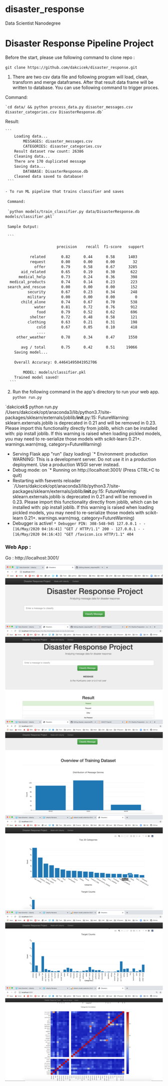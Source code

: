 # disaster_response
Data Scientist Nanodegree

# Disaster Response Pipeline Project

Before the start, please use following command to clone repo  :

`git clone https://github.com/dakcicek/disaster_response.git`

1. There are two csv data file and following program will load, clean, transform and merge dataframes. After that result data frame will be written to database. You can use following command to trigger proces.

Command:
    
    `cd data/ && python process_data.py disaster_messages.csv disaster_categories.csv DisasterResponse.db`
        
Result:     
    
    ```
        Loading data...
            MESSAGES: disaster_messages.csv
            CATEGORIES: disaster_categories.csv
        Result dataset row count: 26386
        Cleaning data...
        There are 170 duplicated message
        Saving data...
            DATABASE: DisasterResponse.db
        Cleaned data saved to database!
     ```
        
    - To run ML pipeline that trains classifier and saves
     
     Command:
     
     `python models/train_classifier.py data/DisasterResponse.db models/classifier.pkl`
        
     Sample Output:
     
     ```
       
                           precision    recall  f1-score   support

               related       0.82      0.44      0.58      1403
               request       0.00      0.00      0.00        32
                 offer       0.79      0.58      0.67      3285
           aid_related       0.65      0.19      0.30       622
          medical_help       0.73      0.24      0.36       398
      medical_products       0.74      0.14      0.23       223
     search_and_rescue       0.00      0.00      0.00       152
              security       0.67      0.23      0.34       248
              military       0.00      0.00      0.00         0
           child_alone       0.74      0.67      0.70       538
                 water       0.81      0.72      0.76       912
                  food       0.79      0.52      0.62       696
               shelter       0.72      0.48      0.58       121
              clothing       0.63      0.21      0.31       198
                  cold       0.67      0.05      0.10       418
                  ....
         other_weather       0.78      0.34      0.47      1550

           avg / total       0.75      0.42      0.51     19066
        Saving model...
        
        Overall Accuracy: 0.44641495041952706

            MODEL: models/classifier.pkl
        Trained model saved!
      ```


2. Run the following command in the app's directory to run your web app.
    `python run.py`
    
`dakcicek$ python run.py
/Users/dakcicek/opt/anaconda3/lib/python3.7/site-packages/sklearn/externals/joblib/__init__.py:15: FutureWarning: sklearn.externals.joblib is deprecated in 0.21 and will be removed in 0.23. Please import this functionality directly from joblib, which can be installed with: pip install joblib. If this warning is raised when loading pickled models, you may need to re-serialize those models with scikit-learn 0.21+.
  warnings.warn(msg, category=FutureWarning)
 * Serving Flask app "run" (lazy loading)
 `* Environment: production
   WARNING: This is a development server. Do not use it in a production deployment.
   Use a production WSGI server instead.
 * Debug mode: on
 `* Running on http://localhost:3001/ (Press CTRL+C to quit)
 * Restarting with fsevents reloader
`/Users/dakcicek/opt/anaconda3/lib/python3.7/site-packages/sklearn/externals/joblib/__init__.py:15: FutureWarning: sklearn.externals.joblib is deprecated in 0.21 and will be removed in 0.23. Please import this functionality directly from joblib, which can be installed with: pip install joblib. If this warning is raised when loading pickled models, you may need to re-serialize those models with scikit-learn 0.21+.
  warnings.warn(msg, category=FutureWarning)
 * Debugger is active!
` * Debugger PIN: 308-548-945
127.0.0.1 - - [16/May/2020 04:16:41] "GET / HTTP/1.1" 200 -
127.0.0.1 - - [16/May/2020 04:16:43] "GET /favicon.ico HTTP/1.1" 404 `


### Web App :

Go : http://localhost:3001/


![home page](https://github.com/dakcicek/disaster_response/blob/master/app/screen-1.png)
![query text](https://github.com/dakcicek/disaster_response/blob/master/app/screen-2.png)
![visualizations](https://github.com/dakcicek/disaster_response/blob/master/app/screen-3.png)
![visualization-1](https://github.com/dakcicek/disaster_response/blob/master/app/screen-4.png)
![visualization-2](https://github.com/dakcicek/disaster_response/blob/master/app/screen-5.png)
![visualization-3](https://github.com/dakcicek/disaster_response/blob/master/app/screen-6.png)
